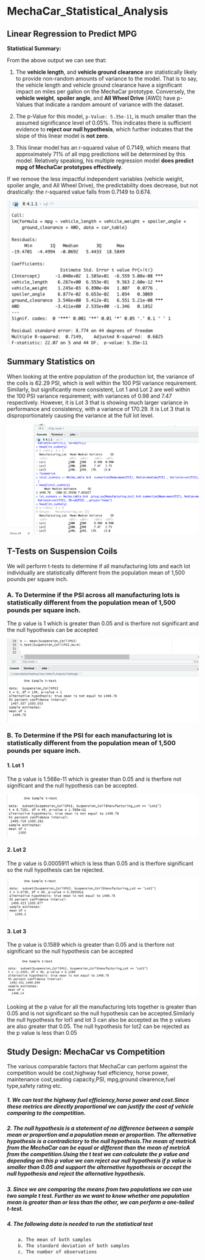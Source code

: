 # MechaCar_Statistical_Analysis

## Linear Regression to Predict MPG


**Statistical Summary:** 

From the above output we can see that:

1. The **vehicle length**, and **vehicle ground clearance** are statistically likely to provide non-random amounts of variance to the model. That is to say, the vehicle length and vehicle ground clearance have a significant impact on miles per gallon on the MechaCar prototype. Conversely,
the **vehicle weight**, **spoiler angle**, and **All Wheel Drive** (AWD) have p-Values that indicate a random amount of variance with the dataset.  

2. The p-Value for this model, ```p-Value: 5.35e-11```, is much smaller than the assumed significance level of 0.05%. This indicates there is sufficient evidence to **reject our null hypothesis**, which further indcates that the slope of this linear model is **not zero**.


3.  This linear model has an r-squared value of 0.7149, which means that approximately 71% of all mpg predictions will be determined by this model. Relatively speaking, his multiple regression model **does predict mpg of MechaCar prototypes effectively**. 

If we remove the less impactful independent variables (vehicle weight, spoiler angle, and All Wheel Drive), the predictability does decrease, but not drastically: the r-squared value falls from 0.7149 to 0.674.

![](D1.png)




## Summary Statistics on

When looking at the entire population of the production lot, the variance of the coils is 62.29 PSI, which is well within the 100 PSI variance requirement.
Similarly, but significantly more consistent, Lot 1 and Lot 2 are well within the 100 PSI variance requirement; with variances of 0.98 and 7.47 respectively. However, it is Lot 3 that is showing much larger variance in performance and consistency, with a variance of 170.29. It is Lot 3 that is disproportionately causing the variance at the full lot level.

![](D2.png)


## T-Tests on Suspension Coils
We will perform t-tests to determine if all manufacturing lots and each lot individually are statistically different from the population mean of 1,500 pounds per square inch.
### A. To Determine if the PSI across all manufacturing lots is statistically different from the population mean of 1,500 pounds per square inch.
The p value is 1 which is greater than 0.05 and is therfore not significant and the null hypothesis can be accepted

![](t_test.PNG)

### B. To Determine if the PSI for each manufacturing lot is statistically different from the population mean of 1,500 pounds per square inch.
#### 1. Lot 1
The p value is 1.568e-11 which is greater than 0.05 and is therfore not significant and the null hypothesis can be accepted.

![](t_test_lot1.PNG)

#### 2. Lot 2
The p value is 0.0005911 which is less than 0.05 and is therfore significant so the null hypothesis can be rejected.

![](t_test_lot2.PNG)

#### 3. Lot 3
The p value is 0.1589 which is greater than 0.05 and is therfore not significant so the null hypothesis can be accepted

![](t_test_lot3.PNG)

Looking at the p value for all the manufacturing lots together is greater than 0.05 and is not significant so the null hypothesis can be accepted.Similarly the null hypothesis for lot1 and lot 3 can also be accepted as the p values are also greater that 0.05. The null hypothesis for lot2 can be rejected as the p value is less than 0.05 


## Study Design: MechaCar vs Competition

The various comparable factors that MechaCar can perform against the competition would be cost,highway fuel efficiency, horse power, maintenance cost,seating capacity,PSI, mpg,ground clearence,fuel type,safety rating etc.

##### 1. We can test the highway fuel efficiency,horse power and cost.Since these metrics are directly proportional we can justify the cost of vehicle comparing to the competition.
##### 2. The null hypothesis is a statement of no difference between a sample mean or proportion and a population mean or proportion. The alternative hypothesis is a contradictory to the null hypothesis.The mean of metricA from the MechaCar can be equal or different than the mean of metricA from the competition.Using the t test we can calculate the p value and depending on this p value we can reject our null hypothesis if p value is smaller than 0.05 and support the alternative hypothesis or accept the null hypothesis and reject the alternative hypothesis.
##### 3. Since we are comparing the means from two populations we can use two sample t test. Further as we want to know whether one population mean is greater than or less than the other, we can perform a one-tailed t-test.
##### 4. The following data is needed to run the statistical test
		a. The mean of both samples
		b. The standard deviation of both samples
		c. The number of observations
